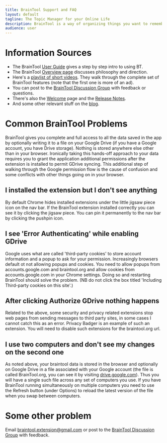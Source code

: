 ```yaml
---
title: BrainTool Support and FAQ
layout: default
tagline: The Topic Manager for your Online Life
description: BrainTool is a way of organizing things you want to remember and get back to, using notes and nested topics. Its also a better way to control your browser.
audience: user
---
```


# Information Sources
- The BrainTool [User Guide](/support/userGuide) gives a step by step intro to using BT.
- The BrainTool [Overview page](/overview) discusses philosophy and direction.
- Here's a [playlist of short videos](https://youtu.be/g_843PjL8s8?list=PLhaw8BE1kin0CQFuDXrWsdC6Nzhyo9dix). They walk through the complete set of BrainTool features (note that the first one is more of an ad).
- You can post to the [BrainTool Discussion Group](https://groups.google.com/u/2/g/braintool-discussion) with feedback or questions.
- There's also the [Welcome](/support/welcome) page and the [Release Notes](/support/releaseNotes).
- And some other relevant stuff on the [blog](/posts.html).

# Common BrainTool Problems
BrainTool gives you complete and full access to all the data saved in the app by optionally writing it to a file on your Google Drive (if you have a Google account, you have Drive storage). Nothing is stored anywhere else other than in your browser. Ironically taking this hands-off approach to your data requires you to grant the application additional permissions after the extension is installed to permit GDrive syncing. This additional step of walking through the Google permission flow is the cause of confusion and some conflicts with other things going on in your browser.

## I installed the extension but I don't see anything
By default Chrome hides installed extensions under the little jigsaw piece icon on the nav bar. If the BrainTool extension installed correctly you can see it by clicking the jigsaw piece. You can pin it permanently to the nav bar by clicking the pushpin icon.

## I see 'Error Authenticating' while enabling GDrive
Google uses what are called 'third-party cookies' to store account information and a popup to ask for your permission. Increasingly browsers default ot not allowing popups and cookies. You need to allow popups from accounts.google.com and braintool.org and allow cookies from accounts.google.com in your Chrome settings. Doing so and restarting BrainTool should solve the problem. (NB do not click the box titled 'Including Third-party cookies on this site'.)

## After clicking Authorize GDrive nothing happens
Related to the above, some security and privacy related extensions stop web pages from sending messages to third party sites, in some cases I cannot catch this as an error. Privacy Badger is an example of such an extension. You will need to disable such extensions for the braintool.org url. 

## I use two computers and don't see my changes on the second one
As noted above, your braintool data is stored in the browser and optionally on Google Drive in a file associated with your Google account (the file is called BrainTool.org, you can see it by visiting [drive.google.com](https://drive.google.com)). Thus you will have a single such file across any set of computers you use. If you have BrainTool running simultaneously on multiple computers you need to use the Refresh button (under Options) to reload the latest version of the file when you swap between computers. 

# Some other problem
Email braintool.extension@gmail.com or post to the [BrainTool Discussion Group](https://groups.google.com/u/2/g/braintool-discussion) with feedback.
